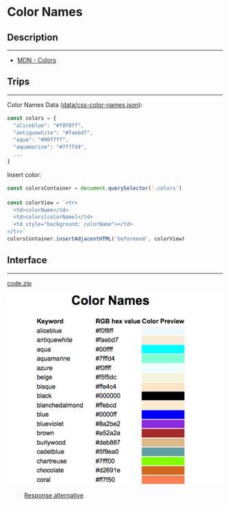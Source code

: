 # Color Names

## Description
---

* [MDN - Colors](https://developer.mozilla.org/en-US/docs/Web/CSS/color_value)

## Trips
---

Color Names Data ([data/css-color-names.json](code/data/css-color-names.json)):
```js
const colors = {
  "aliceblue": "#f0f8ff",
  "antiquewhite": "#faebd7",
  "aqua": "#00ffff",
  "aquamarine": "#7fffd4",
  ...
}
```

Insert color:
```js
const colorsContainer = document.querySelector('.colors')

const colorView = `<tr>
  <td>colorName</td>
  <td>colors[colorName]</td>
  <td style="background: colorName"></td>
</tr>`
colorsContainer.insertAdjacentHTML('beforeend', colorView)
```

## Interface
---

[code.zip](code.zip)

![](assets/layout.png)

> [Response alternative](code-response/)